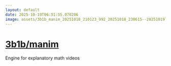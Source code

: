 ```yaml
---
layout: default
date: 2025-10-19T06:51:55.070206
image: assets/3b1b_manim_20251018_210123_992_20251018_230615--20251019T010615292--cropped.png
---
```


# [3b1b/manim](https://github.com/3b1b/manim/)

Engine for explanatory math videos
